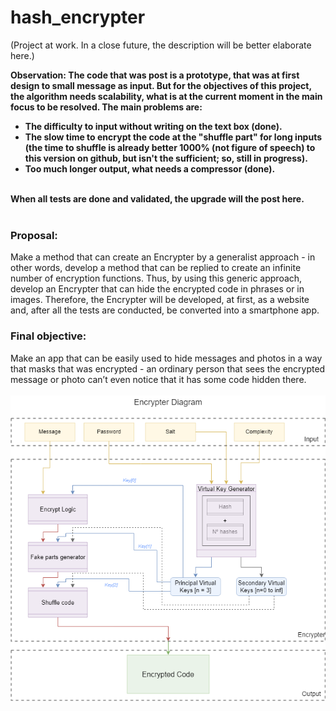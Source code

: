 # hash_encrypter
(Project at work. In a close future, the description will be better elaborate here.) </br>

<b>Observation: The code that was post is a prototype, that was at first design to small message as input. But for the objectives of this project, the algorithm needs scalability, what is at the current moment in the main focus to be resolved. The main problems are:
<ul>  
<li>The difficulty to input without writing on the text box (done).</li>
<li>The slow time to encrypt the code at the "shuffle part" for long inputs (the time to shuffle is already better 1000% (not figure of speech) to this version on github, but isn't the sufficient; so, still in progress).</li>
<li>Too much longer output, what needs a compressor (done).</li>
</ul></br>
When all tests are done and validated, the upgrade will the post here.</b>
</br></br>
<h3>Proposal:</h3>
Make a method that can create an Encrypter by a generalist approach - in other words, develop a method that can be replied to create an infinite number of encryption functions. Thus, by using this generic approach, develop an Encrypter that can hide the encrypted code in phrases or in images. Therefore, the Encrypter will be developed, at first, as a website and, after all the tests are conducted, be converted into a smartphone app.</br>

<h3>Final objective:</h3>
Make an app that can be easily used to hide messages and photos in a way that masks that was encrypted - an ordinary person that sees the encrypted message or photo can’t even notice that it has some code hidden there.</br></br>

<img id="diagram" rel="preload" src="images/diagrampng.png">
